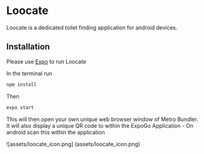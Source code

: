 # Loocate

Loocate is a dedicated toilet finding application for android devices.

## Installation

Please use [Expo](https://play.google.com/store/apps/details?id=host.exp.exponent&hl=en_NZ&gl=US) to run Loocate

In the terminal run

```bash
npm install
```

Then

```bash
expo start
```

This will then open your own unique web browser window of Metro Bundler.
It will also display a unique QR code to within the ExpoGo Application - On android scan this within the application

![assets/loocate_icon.png] (assets/loocate_icon.png)
